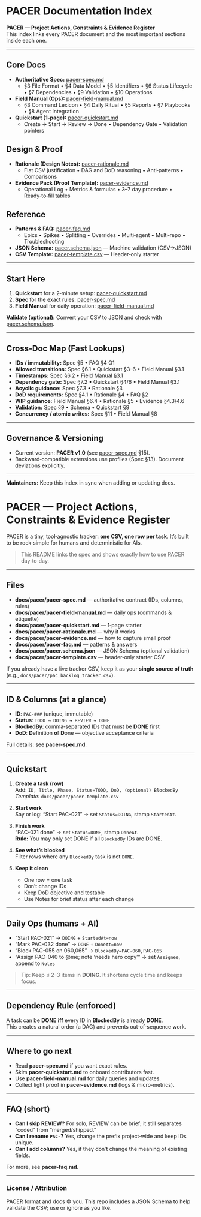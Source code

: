 # PACER Documentation Index
**PACER — Project Actions, Constraints & Evidence Register**  
This index links every PACER document and the most important sections inside each one.

---

## Core Docs
- **Authoritative Spec:** [pacer-spec.md](pacer-spec.md)  
  - §3 File Format • §4 Data Model • §5 Identifiers • §6 Status Lifecycle • §7 Dependencies • §9 Validation • §10 Operations
- **Field Manual (Ops):** [pacer-field-manual.md](pacer-field-manual.md)  
  - §3 Command Lexicon • §4 Daily Ritual • §5 Reports • §7 Playbooks • §8 Agent Integration
- **Quickstart (1‑page):** [pacer-quickstart.md](pacer-quickstart.md)  
  - Create → Start → Review → Done • Dependency Gate • Validation pointers

## Design & Proof
- **Rationale (Design Notes):** [pacer-rationale.md](pacer-rationale.md)  
  - Flat CSV justification • DAG and DoD reasoning • Anti‑patterns • Comparisons
- **Evidence Pack (Proof Template):** [pacer-evidence.md](pacer-evidence.md)  
  - Operational Log • Metrics & formulas • 3–7 day procedure • Ready‑to‑fill tables

## Reference
- **Patterns & FAQ:** [pacer-faq.md](pacer-faq.md)  
  - Epics • Spikes • Splitting • Overrides • Multi‑agent • Multi‑repo • Troubleshooting
- **JSON Schema:** [pacer.schema.json](pacer.schema.json) — Machine validation (CSV→JSON)
- **CSV Template:** [pacer-template.csv](pacer-template.csv) — Header‑only starter

---

## Start Here
1. **Quickstart** for a 2‑minute setup: [pacer-quickstart.md](pacer-quickstart.md)  
2. **Spec** for the exact rules: [pacer-spec.md](pacer-spec.md)  
3. **Field Manual** for daily operation: [pacer-field-manual.md](pacer-field-manual.md)

**Validate (optional):** Convert your CSV to JSON and check with [pacer.schema.json](pacer.schema.json).

---

## Cross‑Doc Map (Fast Lookups)
- **IDs / immutability:** Spec §5 • FAQ §4 Q1  
- **Allowed transitions:** Spec §6.1 • Quickstart §3–6 • Field Manual §3.1  
- **Timestamps:** Spec §6.2 • Field Manual §3.1  
- **Dependency gate:** Spec §7.2 • Quickstart §4/6 • Field Manual §3.1  
- **Acyclic guidance:** Spec §7.3 • Rationale §3  
- **DoD requirements:** Spec §4.1 • Rationale §4 • FAQ §2  
- **WIP guidance:** Field Manual §6.4 • Rationale §5 • Evidence §4.3/4.6  
- **Validation:** Spec §9 • Schema • Quickstart §9  
- **Concurrency / atomic writes:** Spec §11 • Field Manual §8

---

## Governance & Versioning
- Current version: **PACER v1.0** (see [pacer-spec.md](pacer-spec.md) §15).  
- Backward‑compatible extensions use profiles (Spec §13). Document deviations explicitly.

---

**Maintainers:** Keep this index in sync when adding or updating docs.

# PACER — Project Actions, Constraints & Evidence Register

PACER is a tiny, tool‑agnostic tracker: **one CSV, one row per task**. It’s built to be rock‑simple for humans and deterministic for AIs.

> This README links the spec and shows exactly how to use PACER day‑to‑day.

---

## Files

- **docs/pacer/pacer-spec.md** — authoritative contract (IDs, columns, rules)
- **docs/pacer/pacer-field-manual.md** — daily ops (commands & etiquette)
- **docs/pacer/pacer-quickstart.md** — 1‑page starter
- **docs/pacer/pacer-rationale.md** — why it works
- **docs/pacer/pacer-evidence.md** — how to capture small proof
- **docs/pacer/pacer-faq.md** — patterns & answers
- **docs/pacer/pacer.schema.json** — JSON Schema (optional validation)
- **docs/pacer/pacer-template.csv** — header‑only starter CSV

If you already have a live tracker CSV, keep it as your **single source of truth** (e.g., `docs/pacer/pac_backlog_tracker.csv`).

---

## ID & Columns (at a glance)

- **ID**: `PAC-###` (unique, immutable)  
- **Status**: `TODO → DOING → REVIEW → DONE`  
- **BlockedBy**: comma‑separated IDs that must be **DONE** first  
- **DoD**: **D**efinition **o**f **D**one — objective acceptance criteria

Full details: see **pacer-spec.md**.

---

## Quickstart

1. **Create a task (row)**  
   Add: `ID, Title, Phase, Status=TODO, DoD, (optional) BlockedBy`  
   _Template:_ `docs/pacer/pacer-template.csv`

2. **Start work**  
   Say or log: “Start PAC-021” → set `Status=DOING`, stamp `StartedAt`.

3. **Finish work**  
   “PAC-021 done” → set `Status=DONE`, stamp `DoneAt`.  
   **Rule:** You may only set DONE if all `BlockedBy` IDs are DONE.

4. **See what’s blocked**  
   Filter rows where any `BlockedBy` task is not `DONE`.

5. **Keep it clean**  
   - One row = one task
   - Don’t change IDs
   - Keep DoD objective and testable
   - Use Notes for brief status after each change

---

## Daily Ops (humans + AI)

- “Start PAC-021” → `DOING` + `StartedAt=now`
- “Mark PAC-032 done” → `DONE` + `DoneAt=now`
- “Block PAC-055 on 060,065” → `BlockedBy=PAC-060,PAC-065`
- “Assign PAC-040 to @me; note ‘needs hero copy’” → set `Assignee`, append to `Notes`

> Tip: Keep ≤ 2–3 items in **DOING**. It shortens cycle time and keeps focus.

---

## Dependency Rule (enforced)

A task can be **DONE** **iff** every ID in **BlockedBy** is already **DONE**.  
This creates a natural order (a DAG) and prevents out‑of‑sequence work.

---

## Where to go next

- Read **pacer-spec.md** if you want exact rules.
- Skim **pacer-quickstart.md** to onboard contributors fast.
- Use **pacer-field-manual.md** for daily queries and updates.
- Collect light proof in **pacer-evidence.md** (logs & micro‑metrics).

---

## FAQ (short)

- **Can I skip REVIEW?** For solo, REVIEW can be brief; it still separates “coded” from “merged/shipped.”  
- **Can I rename `PAC-`?** Yes, change the prefix project‑wide and keep IDs unique.  
- **Can I add columns?** Yes, if they don’t change the meaning of existing fields.

For more, see **pacer-faq.md**.

---

### License / Attribution
PACER format and docs © you. This repo includes a JSON Schema to help validate the CSV; use or ignore as you like.
